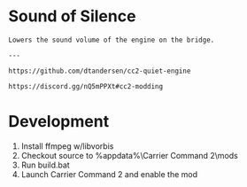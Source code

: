 # Sound of Silence

```
Lowers the sound volume of the engine on the bridge.

---

https://github.com/dtandersen/cc2-quiet-engine

https://discord.gg/nQ5mPPXt#cc2-modding
```

# Development

1. Install ffmpeg w/libvorbis
2. Checkout source to %appdata%\Carrier Command 2\mods
3. Run build.bat
4. Launch Carrier Command 2 and enable the mod